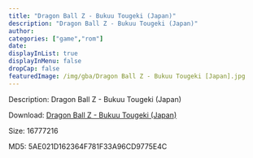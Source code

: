 ```yaml
---
title: "Dragon Ball Z - Bukuu Tougeki (Japan)"
description: "Dragon Ball Z - Bukuu Tougeki (Japan)"
author: 
categories: ["game","rom"]
date: 
displayInList: true
displayInMenu: false
dropCap: false
featuredImage: /img/gba/Dragon Ball Z - Bukuu Tougeki [Japan].jpg
---
```


Description: Dragon Ball Z - Bukuu Tougeki (Japan)

Download: <a style="text-decoration:underline;" href="https://mega.nz/#!CCRGxKbJ!8HIxnWVKXpIQLFY_iJtQflfZrkwIB6JX8Y0GDxOzb8U" target = "_blank" rel = "nofollow" > Dragon Ball Z - Bukuu Tougeki (Japan)</a>

Size: 16777216

MD5: 5AE021D162364F781F33A96CD9775E4C

